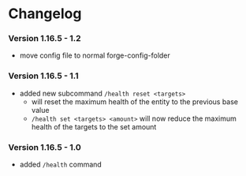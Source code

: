 # Changelog

### Version 1.16.5 - 1.2
 - move config file to normal forge-config-folder

### Version 1.16.5 - 1.1
 - added new subcommand `/health reset <targets>`
     - will reset the maximum health of the entity to the previous base value
     - `/health set <targets> <amount>` will now reduce the maximum health of the targets to the set amount

### Version 1.16.5 - 1.0
 - added `/health` command
